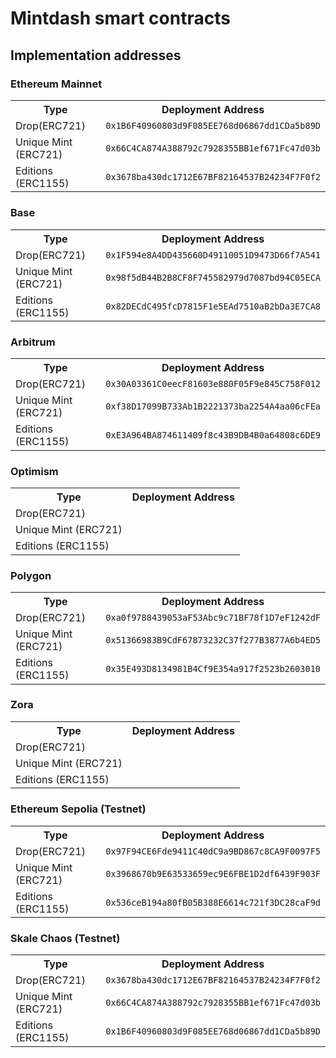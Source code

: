 # Mintdash smart contracts

## Implementation addresses

### Ethereum Mainnet

<table>
<tr>
<th>Type</th>
<th>Deployment Address</th>
</tr>
<tr>
<td>Drop(ERC721)</td>
<td><code>0x1B6F40960803d9F085EE768d06867dd1CDa5b89D</code></td>
</tr>
<tr>
<td>Unique Mint (ERC721)</td>
<td><code>0x66C4CA874A388792c7928355BB1ef671Fc47d03b</code></td>
</tr>
<tr>
<td>Editions (ERC1155)</td>
<td><code>0x3678ba430dc1712E67BF82164537B24234F7F0f2</code></td>
</tr>
<tr>
</table>

### Base

<table>
<tr>
<th>Type</th>
<th>Deployment Address</th>
</tr>
<tr>
<td>Drop(ERC721)</td>
<td><code>0x1F594e8A4DD435660D49110051D9473D66f7A541</code></td>
</tr>
<tr>
<td>Unique Mint (ERC721)</td>
<td><code>0x98f5dB44B2B8CF8F745582979d7087bd94C05ECA</code></td>
</tr>
<tr>
<td>Editions (ERC1155)</td>
<td><code>0x82DECdC495fcD7815F1e5EAd7510aB2bDa3E7CA8</code></td>
</tr>
<tr>
</table>

### Arbitrum

<table>
<tr>
<th>Type</th>
<th>Deployment Address</th>
</tr>
<tr>
<td>Drop(ERC721)</td>
<td><code>0x30A03361C0eecF81603e880F05F9e845C758F012</code></td>
</tr>
<tr>
<td>Unique Mint (ERC721)</td>
<td><code>0xf38D17099B733Ab1B2221373ba2254A4aa06cFEa</code></td>
</tr>
<tr>
<td>Editions (ERC1155)</td>
<td><code>0xE3A964BA874611409f8c43B9DB4B0a64808c6DE9</code></td>
</tr>
<tr>
</table>

### Optimism

<table>
<tr>
<th>Type</th>
<th>Deployment Address</th>
</tr>
<tr>
<td>Drop(ERC721)</td>
<td><code></code></td>
</tr>
<tr>
<td>Unique Mint (ERC721)</td>
<td><code></code></td>
</tr>
<tr>
<td>Editions (ERC1155)</td>
<td><code></code></td>
</tr>
<tr>
</table>

### Polygon

<table>
<tr>
<th>Type</th>
<th>Deployment Address</th>
</tr>
<tr>
<td>Drop(ERC721)</td>
<td><code>0xa0f9788439053aF53Abc9c71BF78f1D7eF1242dF</code></td>
</tr>
<tr>
<td>Unique Mint (ERC721)</td>
<td><code>0x51366983B9CdF67873232C37f277B3877A6b4ED5</code></td>
</tr>
<tr>
<td>Editions (ERC1155)</td>
<td><code>0x35E493D8134981B4Cf9E354a917f2523b2603010</code></td>
</tr>
<tr>
</table>

### Zora

<table>
<tr>
<th>Type</th>
<th>Deployment Address</th>
</tr>
<tr>
<td>Drop(ERC721)</td>
<td><code></code></td>
</tr>
<tr>
<td>Unique Mint (ERC721)</td>
<td><code></code></td>
</tr>
<tr>
<td>Editions (ERC1155)</td>
<td><code></code></td>
</tr>
<tr>
</table>

### Ethereum Sepolia (Testnet)

<table>
<tr>
<th>Type</th>
<th>Deployment Address</th>
</tr>
<tr>
<td>Drop(ERC721)</td>
<td><code>0x97F94CE6Fde9411C40dC9a9BD867c8CA9F0097F5</code></td>
</tr>
<tr>
<td>Unique Mint (ERC721)</td>
<td><code>0x3968670b9E63533659ec9E6FBE1D2df6439F903F</code></td>
</tr>
<tr>
<td>Editions (ERC1155)</td>
<td><code>0x536ceB194a80fB05B388E6614c721f3DC28caF9d</code></td>
</tr>
<tr>
</table>

### Skale Chaos (Testnet)

<table>
<tr>
<th>Type</th>
<th>Deployment Address</th>
</tr>
<tr>
<td>Drop(ERC721)</td>
<td><code>0x3678ba430dc1712E67BF82164537B24234F7F0f2</code></td>
</tr>
<tr>
<td>Unique Mint (ERC721)</td>
<td><code>0x66C4CA874A388792c7928355BB1ef671Fc47d03b</code></td>
</tr>
<tr>
<td>Editions (ERC1155)</td>
<td><code>0x1B6F40960803d9F085EE768d06867dd1CDa5b89D</code></td>
</tr>
<tr>
</table>
